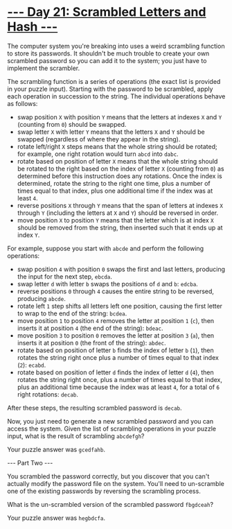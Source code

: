 # [--- Day 21: Scrambled Letters and Hash ---](http://adventofcode.com/2016/day/21)

The computer system you're breaking into uses a weird scrambling function to store its passwords. It shouldn't be much trouble to create your own scrambled password so you can add it to the system; you just have to implement the scrambler.

The scrambling function is a series of operations (the exact list is provided in your puzzle input). Starting with the password to be scrambled, apply each operation in succession to the string. The individual operations behave as follows:

- swap position ``X`` with position ``Y`` means that the letters at indexes ``X`` and ``Y`` (counting from ``0``) should be swapped.
- swap letter ``X`` with letter ``Y`` means that the letters ``X`` and ``Y`` should be swapped (regardless of where they appear in the string).
- rotate left/right ``X`` steps means that the whole string should be rotated; for example, one right rotation would turn ``abcd`` into ``dabc``.
- rotate based on position of letter ``X`` means that the whole string should be rotated to the right based on the index of letter ``X`` (counting from ``0``) as determined before this instruction does any rotations. Once the index is determined, rotate the string to the right one time, plus a number of times equal to that index, plus one additional time if the index was at least ``4``.
- reverse positions ``X`` through ``Y`` means that the span of letters at indexes ``X`` through ``Y`` (including the letters at ``X`` and ``Y``) should be reversed in order.
- move position ``X`` to position ``Y`` means that the letter which is at index ``X`` should be removed from the string, then inserted such that it ends up at index ``Y``.  

For example, suppose you start with ``abcde`` and perform the following operations:

- swap position ``4`` with position ``0`` swaps the first and last letters, producing the input for the next step, ``ebcda``.
- swap letter ``d`` with letter ``b`` swaps the positions of ``d`` and ``b``: ``edcba``.
- reverse positions ``0`` through ``4`` causes the entire string to be reversed, producing ``abcde``.
- rotate left ``1`` step shifts all letters left one position, causing the first letter to wrap to the end of the string: ``bcdea``.
- move position ``1`` to position ``4`` removes the letter at position ``1`` (``c``), then inserts it at position ``4`` (the end of the string): ``bdeac``.
- move position ``3`` to position ``0`` removes the letter at position ``3`` (``a``), then inserts it at position ``0`` (the front of the string): ``abdec``.
- rotate based on position of letter ``b`` finds the index of letter ``b`` (``1``), then rotates the string right once plus a number of times equal to that index (``2``): ``ecabd``.
- rotate based on position of letter ``d`` finds the index of letter ``d`` (``4``), then rotates the string right once, plus a number of times equal to that index, plus an additional time because the index was at least ``4``, for a total of ``6`` right rotations: ``decab``.  

After these steps, the resulting scrambled password is ``decab``.

Now, you just need to generate a new scrambled password and you can access the system. Given the list of scrambling operations in your puzzle input, what is the result of scrambling ``abcdefgh``?

Your puzzle answer was ``gcedfahb``.

--- Part Two ---

You scrambled the password correctly, but you discover that you can't actually modify the password file on the system. You'll need to un-scramble one of the existing passwords by reversing the scrambling process.

What is the un-scrambled version of the scrambled password ``fbgdceah``?

Your puzzle answer was ``hegbdcfa``.
